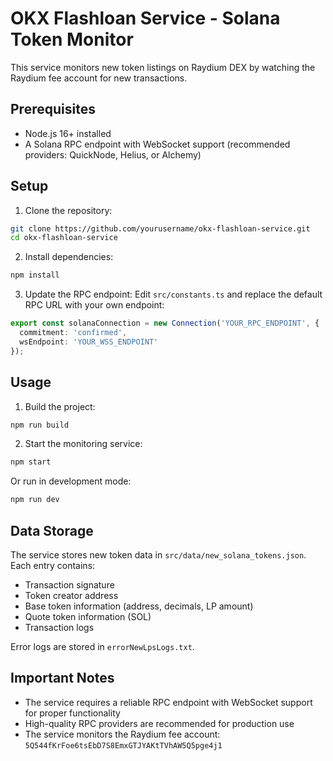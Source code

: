 # OKX Flashloan Service - Solana Token Monitor

This service monitors new token listings on Raydium DEX by watching the Raydium fee account for new transactions.

## Prerequisites

- Node.js 16+ installed
- A Solana RPC endpoint with WebSocket support (recommended providers: QuickNode, Helius, or Alchemy)

## Setup

1. Clone the repository:
```bash
git clone https://github.com/yourusername/okx-flashloan-service.git
cd okx-flashloan-service
```

2. Install dependencies:
```bash
npm install
```

3. Update the RPC endpoint:
Edit `src/constants.ts` and replace the default RPC URL with your own endpoint:
```typescript
export const solanaConnection = new Connection('YOUR_RPC_ENDPOINT', {
  commitment: 'confirmed',
  wsEndpoint: 'YOUR_WSS_ENDPOINT'
});
```

## Usage

1. Build the project:
```bash
npm run build
```

2. Start the monitoring service:
```bash
npm start
```

Or run in development mode:
```bash
npm run dev
```

## Data Storage

The service stores new token data in `src/data/new_solana_tokens.json`. Each entry contains:
- Transaction signature
- Token creator address
- Base token information (address, decimals, LP amount)
- Quote token information (SOL)
- Transaction logs

Error logs are stored in `errorNewLpsLogs.txt`.

## Important Notes

- The service requires a reliable RPC endpoint with WebSocket support for proper functionality
- High-quality RPC providers are recommended for production use
- The service monitors the Raydium fee account: `5Q544fKrFoe6tsEbD7S8EmxGTJYAKtTVhAW5Q5pge4j1`

